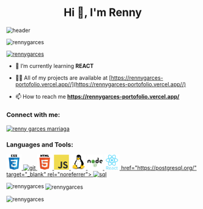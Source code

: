 <h1 align="center">Hi 👋, I'm Renny</h1>
<img align="center" src="https://thumbs.gfycat.com/DimFlawlessArrowworm-size_restricted.gif" alt="header" />

<p align="left"> <img src="https://komarev.com/ghpvc/?username=rennygarces&label=Profile%20views&color=0e75b6&style=flat" alt="rennygarces" /> </p>

<p align="left"> <a href="https://github.com/ryo-ma/github-profile-trophy"><img src="https://github-profile-trophy.vercel.app/?username=rennygarces" alt="rennygarces" /></a> </p>

- 🌱 I’m currently learning **REACT**

- 👨‍💻 All of my projects are available at [https://rennygarces-portofolio.vercel.app//](https://rennygarces-portofolio.vercel.app//)

- 📫 How to reach me **https://rennygarces-portofolio.vercel.app/**

<h3 align="left">Connect with me:</h3>
<p align="left">
<a href="https://linkedin.com/in/renny garces marriaga" target="blank"><img align="center" src="https://raw.githubusercontent.com/rahuldkjain/github-profile-readme-generator/master/src/images/icons/Social/linked-in-alt.svg" alt="renny garces marriaga" height="30" width="40" /></a>
</p>

<h3 align="left">Languages and Tools:</h3>
<p align="left"> <a href="https://www.w3schools.com/css/" target="_blank" rel="noreferrer"> <img src="https://raw.githubusercontent.com/devicons/devicon/master/icons/css3/css3-original-wordmark.svg" alt="css3" width="40" height="40"/> </a> <a href="https://git-scm.com/" target="_blank" rel="noreferrer"> <img src="https://www.vectorlogo.zone/logos/git-scm/git-scm-icon.svg" alt="git" width="40" height="40"/> </a> <a href="https://www.w3.org/html/" target="_blank" rel="noreferrer"> <img src="https://raw.githubusercontent.com/devicons/devicon/master/icons/html5/html5-original-wordmark.svg" alt="html5" width="40" height="40"/> </a> <a href="https://developer.mozilla.org/en-US/docs/Web/JavaScript" target="_blank" rel="noreferrer"> <img src="https://raw.githubusercontent.com/devicons/devicon/master/icons/javascript/javascript-original.svg" alt="javascript" width="40" height="40"/> </a> <a href="https://www.linux.org/" target="_blank" rel="noreferrer"> <img src="https://raw.githubusercontent.com/devicons/devicon/master/icons/linux/linux-original.svg" alt="linux" width="40" height="40"/> </a> <a href="https://nodejs.org" target="_blank" rel="noreferrer"> <img src="https://raw.githubusercontent.com/devicons/devicon/master/icons/nodejs/nodejs-original-wordmark.svg" alt="nodejs" width="40" height="40"/> </a> <a href="https://reactjs.org/" target="_blank" rel="noreferrer"> <img src="https://raw.githubusercontent.com/devicons/devicon/master/icons/react/react-original-wordmark.svg" alt="react" width="40" height="40"/> 
href="https://postgresql.org/" target="_blank" rel="noreferrer"> <img src="https://raw.githubusercontent.com/devicons/devicon/master/icons/sql/sql-original-wordmark.svg" alt="sql" width="40" height="40"/> </a> </p>

<p><img align="left" src="https://github-readme-stats.vercel.app/api/top-langs?username=rennygarces&show_icons=true&locale=en&layout=compact" alt="rennygarces" /></p>

<p>&nbsp;<img align="center" src="https://github-readme-stats.vercel.app/api?username=rennygarces&show_icons=true&locale=en" alt="rennygarces" /></p>

<p><img align="center" src="https://github-readme-streak-stats.herokuapp.com/?user=rennygarces&" alt="rennygarces" /></p>
